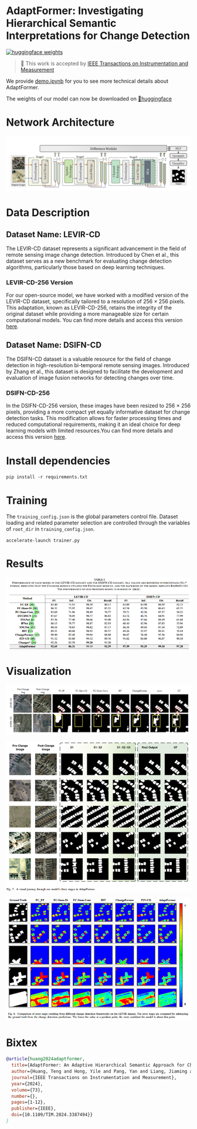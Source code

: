 # AdaptFormer: Investigating Hierarchical Semantic Interpretations for Change Detection

[![huggingface weights](https://img.shields.io/badge/%F0%9F%A4%97%20Weights-deepang/adaptformer-yellow)](https://huggingface.co/deepang/adaptformer-LEVIR-CD)&nbsp;


> 🎉 This work is accepted by [IEEE Transactions on Instrumentation and Measurement](https://ieeexplore.ieee.org/document/10497147)

We provide [demo.ipynb](./demo.ipynb) for you to see more technical details about AdaptFormer.

The weights of our model can now be downloaded on [🤗huggingface](https://huggingface.co/deepang/adaptformer-LEVIR-CD)

# Network Architecture

![Overview](./figures/Overview.png)


# Data Description

## Dataset Name: LEVIR-CD

The LEVIR-CD dataset represents a significant advancement in the field of remote sensing image change detection. Introduced by Chen et al., this dataset serves as a new benchmark for evaluating change detection algorithms, particularly those based on deep learning techniques.


### LEVIR-CD-256 Version

For our open-source model, we have worked with a modified version of the LEVIR-CD dataset, specifically tailored to a resolution of 256 × 256 pixels. This adaptation, known as LEVIR-CD-256, retains the integrity of the original dataset while providing a more manageable size for certain computational models. You can find more details and access this version [here](https://www.dropbox.com/s/18fb5jo0npu5evm/LEVIR-CD256.zip).

## Dataset Name: DSIFN-CD

The DSIFN-CD dataset is a valuable resource for the field of change detection in high-resolution bi-temporal remote sensing images. Introduced by Zhang et al., this dataset is designed to facilitate the development and evaluation of image fusion networks for detecting changes over time.

### DSIFN-CD-256

In the DSIFN-CD-256 version, these images have been resized to 256 × 256 pixels, providing a more compact yet equally informative dataset for change detection tasks. This modification allows for faster processing times and reduced computational requirements, making it an ideal choice for deep learning models with limited resources.You can find more details and access this version [here](https://www.dropbox.com/s/18fb5jo0npu5evm/LEVIR-CD256.zip).


# Install dependencies

```
pip install -r requirements.txt
```

# Training

The ```training_config.json``` is the global parameters control file. Dataset loading and related parameter selection are controlled through the variables of ```root_dir``` in ```training_config.json```.

```shell
accelerate-launch trainer.py
```


# Results
![Talbe1](./figures/table.png)

# Visualization
![Compare](./figures/result.png)

![Process](./figures/process.png)

![Error Map](./figures/error_map.png)




# Bixtex
```bib
@article{huang2024adaptformer,
  title={AdaptFormer: An Adaptive Hierarchical Semantic Approach for Change Detection on Remote Sensing Images},
  author={Huang, Teng and Hong, Yile and Pang, Yan and Liang, Jiaming and Hong, Jie and Huang, Lin and Zhang, Yuan and Jia, Yan and Savi, Patrizia},
  journal={IEEE Transactions on Instrumentation and Measurement},
  year={2024},
  volume={73},
  number={},
  pages={1-12},
  publisher={IEEE},
  doi={10.1109/TIM.2024.3387494}}
}
```
